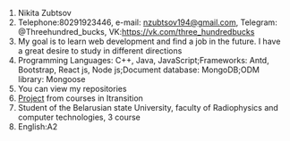 1. Nikita Zubtsov 
2. Telephone:80291923446, e-mail: nzubtsov194@gmail.com, Telegram: @Threehundred_bucks, VK:https://vk.com/three_hundredbucks 
3. My goal is to learn web development and find a job in the future. I have a great desire to study in different directions
4. Programming Languages:  C++, Java, JavaScript;Frameworks: Antd, Bootstrap, React js, Node js;Document database: MongoDB;ODM library: Mongoose
5. You can view my repositories
6. [Project](https://github.com/3ubik/sitecollections)  from courses in Itransition 
7. Student of the Belarusian state University, faculty of Radiophysics and computer technologies, 3 course
8. English:A2
